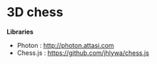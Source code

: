 3D chess 
====================


**Libraries**

* Photon : http://photon.attasi.com
* Chess.js : https://github.com/jhlywa/chess.js